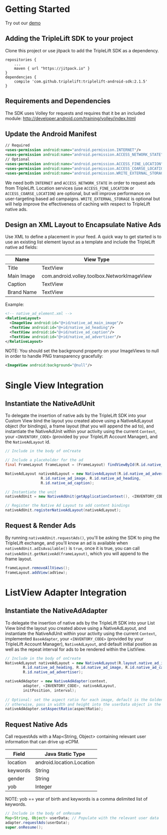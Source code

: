 # Getting Started

Try out our [demo](https://s3.amazonaws.com/mobile.triplelift.com/triplelift-android-sdk.zip)

## Adding the TripleLift SDK to your project

Clone this project or use jitpack to add the TripleLift SDK as a dependency.

````
repositories { 
    ...
    maven { url "https://jitpack.io" }
}
dependencies {
    compile 'com.github.triplelift:triplelift-android-sdk:2.1.5'
}
````

## Requirements and Dependencies

The SDK uses Volley for requests and requires that it be an included module: http://developer.android.com/training/volley/index.html

## Update the Android Manifest

````xml
// Required
<uses-permission android:name="android.permission.INTERNET"/>
<uses-permission android:name="android.permission.ACCESS_NETWORK_STATE"/>
// Optional 
<uses-permission android:name="android.permission.ACCESS_FINE_LOCATION"/>
<uses-permission android:name="android.permission.ACCESS_COARSE_LOCATION"/>
<uses-permission android:name="android.permission.WRITE_EXTERNAL_STORAGE"/>  
````

We need both ````INTERNET```` and ````ACCESS_NETWORK_STATE```` in order to request ads from TripleLift. Location services (use ````ACCESS_FINE_LOCATION```` or ````ACCESS_COARSE_LOCATION````) are optional, but will improve performance on user-targeting based ad campaigns. ````WRITE_EXTERNAL_STORAGE```` is optional but will help improve the effectiveness of caching with respect to TripleLift native ads.

## Design an XML Layout to Encapsulate Native Ads

Use XML to define a placement in your feed. A quick way to get started is to use an existing list element layout as a template and include the TripleLift native ad fields:

Name | View Type
-----|----------
Title | TextView
Main Image | com.android.volley.toolbox.NetworkImageView
Caption | TextView
Brand Name | TextView

Example:

````xml
<!-- native_ad_element.xml -->
<RelativeLayout>
  <ImageView android:id="@+id/native_ad_main_image"/>
  <TextView android:id="@+id/native_ad_heading"/>
  <TextView android:id="@+id/native_ad_caption"/>
  <TextView android:id="@+id/native_ad_advertiser"/>
</RelativeLayout>
````

NOTE: You should set the background property on your ImageViews to null in order to handle PNG transparency gracefully:

````xml
<ImageView android:background="@null"/>
````

# Single View Integration

## Instantiate the NativeAdUnit

To delegate the insertion of native ads by the TripleLift SDK into your Custom View bind the layout you created above using a NativeAdLayout object (for bindings), a frame layout (that you will append the ad to), and instantiate the NativeAdUnit within your activity using the current ````Context````, your ````<INVENTORY_CODE>```` (provided by your TripleLift Account Manager), and the ````NativeAdLayout```` id.

````java
// Include in the body of onCreate

// Include a placeholder for the ad
final FrameLayout frameLayout = (FrameLayout) findViewById(R.id.native_ad_placeholder);

NativeAdLayout nativeAdLayout = new NativeAdLayout(R.id.native_ad_advertiser,
                R.id.native_ad_image, R.id.native_ad_heading,
                R.id.native_ad_caption);

// Instantiate the unit
nativeAdUnit = new NativeAdUnit(getApplicationContext(), <INVENTORY_CODE>, R.layout.ad_item);

// Register the Native Ad Layout to add content bindings
nativeAdUnit.registerNativeAdLayout(nativeAdLayout);
````

## Request & Render Ads

By running ````nativeAdUnit.requestAds()````, you'll be asking the SDK to ping the TripleLift exchange, and you'll know an ad is available when ````nativeAdUnit.adIsAvailable()```` is ````true````, once it is true, you can call ````nativeAdUnit.getNativeAd(frameLayout)````, which you will append to the frame layout.

````java
frameLayout.removeAllViews();
frameLayout.addView(adView);
````

# ListView Adapter Integration

## Instantiate the NativeAdAdapter

To delegate the insertion of native ads by the TripleLift SDK into your List View bind the layout you created above using a NativeAdLayout, and instantiate the NativeAdUnit within your activity using the current ````Context````, implemented ````BaseAdapter````, your ````<INVENTORY_CODE>```` (provided by your TripleLift Account Manager), ````NativeAdLayout````, and default initial position as well as the repeat interval for ads to be rendered within the ListView. 

````java
// Include in the body of onCreate
NativeAdLayout nativeAdLayout = new NativeAdLayout(R.layout.native_ad_item,
        R.id.native_ad_heading, R.id.native_ad_image, R.id.native_ad_caption, 
        R.id.native_ad_advertiser);

nativeAdAdapter = new NativeAdAdapter(context,
        adapter, <INVENTORY_CODE>, nativeAdLayout, 
        initPosition, interval);
        
// Optional: set the aspect ratio for each image, default is the Golden Ratio
// otherwise, pass in width and height into the userData object in the nativeAdAdapter
nativeAdAdapter.setAspectRatio(aspectRatio);
````

## Request Native Ads
Call requestAds with a Map<String, Object> containing relevant user information that can drive up eCPM.

Field | Java Static Type
------|---------
location | android.location.Location
keywords | String 
gender | String
yob | Integer

NOTE: yob == year of birth and keywords is a comma delimited list of keywords.

````java
// Include in the body of onResume
Map<String, Object> userData; // Populate with the relevant user data
adapter.requestAds(userData);
super.onResume();
````
